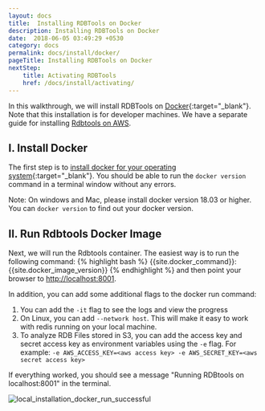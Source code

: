 ```yaml
---
layout: docs
title:  Installing RDBTools on Docker
description: Installing RDBTools on Docker
date:  2018-06-05 03:49:29 +0530
category: docs
permalink: docs/install/docker/
pageTitle: Installing RDBTools on Docker
nextStep:
    title: Activating RDBTools
    href: /docs/install/activating/
---
```

In this walkthrough, we will install RDBTools on [Docker](https://www.docker.com/){:target="_blank"}. Note that this installation is for developer machines. We have a separate guide for installing [Rdbtools on AWS](/docs/rdbtools-docker-installation-ec2/).

## I. Install Docker

The first step is to [install docker for your operating system](https://docs.docker.com/install/){:target="_blank"}. You should be able to run the `docker version` command in a terminal window without any errors.

Note: On windows and Mac, please install docker version 18.03 or higher. You can `docker version` to find out your docker version.

## II. Run Rdbtools Docker Image

Next, we will run the Rdbtools container. The easiest way is to run the following command:
{% highlight bash %}
{{site.docker_command}}:{{site.docker_image_version}}
{% endhighlight %}
and then point your browser to [http://localhost:8001](http://localhost:8001).

In addition, you can add some additional flags to the docker run command:

1. You can add the `-it` flag to see the logs and view the progress
1. On Linux, you can add `--network host`. This will make it easy to work with redis running on your local machine.
1. To analyze RDB Files stored in S3, you can add the access key and secret access key as environment variables using the `-e` flag. For example: `-e AWS_ACCESS_KEY=<aws access key> -e AWS_SECRET_KEY=<aws secret access key>`

If everything worked, you should see a message "Running RDBtools on localhost:8001" in the terminal.

![local_installation_docker_run_successful](/images/ri/local_installation_docker_run_successful.png)
